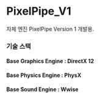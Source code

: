 # PixelPipe_V1
자체 엔진 PixelPipe Version 1 개발용. 


### 기술 스택

#### Base Graphics Engine : DirectX 12
#### Base Physics Engine : PhysX
#### Base Sound Engine : Wwise


